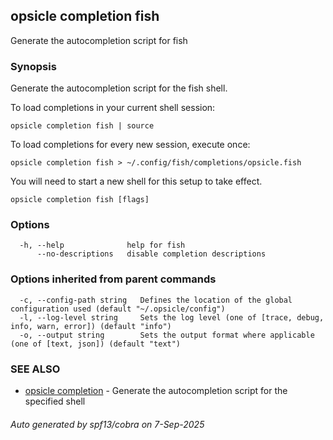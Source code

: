 ## opsicle completion fish

Generate the autocompletion script for fish

### Synopsis

Generate the autocompletion script for the fish shell.

To load completions in your current shell session:

	opsicle completion fish | source

To load completions for every new session, execute once:

	opsicle completion fish > ~/.config/fish/completions/opsicle.fish

You will need to start a new shell for this setup to take effect.


```
opsicle completion fish [flags]
```

### Options

```
  -h, --help              help for fish
      --no-descriptions   disable completion descriptions
```

### Options inherited from parent commands

```
  -c, --config-path string   Defines the location of the global configuration used (default "~/.opsicle/config")
  -l, --log-level string     Sets the log level (one of [trace, debug, info, warn, error]) (default "info")
  -o, --output string        Sets the output format where applicable (one of [text, json]) (default "text")
```

### SEE ALSO

* [opsicle completion](cli/opsicle_completion.md)	 - Generate the autocompletion script for the specified shell

###### Auto generated by spf13/cobra on 7-Sep-2025
